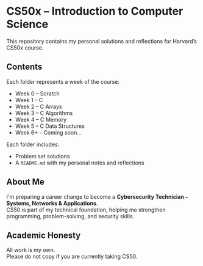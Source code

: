 # CS50x – Introduction to Computer Science

This repository contains my personal solutions and reflections for Harvard’s CS50x course.

## Contents

Each folder represents a week of the course:

- Week 0 – Scratch
- Week 1 – C
- Week 2 – C Arrays
- Week 3 – C Algorithms
- Week 4 – C Memory
- Week 5 – C Data Structures
- Week 6+ – Coming soon...

Each folder includes:

- Problem set solutions
- A `README.md` with my personal notes and reflections

## About Me

I'm preparing a career change to become a **Cybersecurity Technician – Systems, Networks & Applications**.  
CS50 is part of my technical foundation, helping me strengthen programming, problem-solving, and security skills.

## Academic Honesty

All work is my own.  
Please do not copy if you are currently taking CS50.
